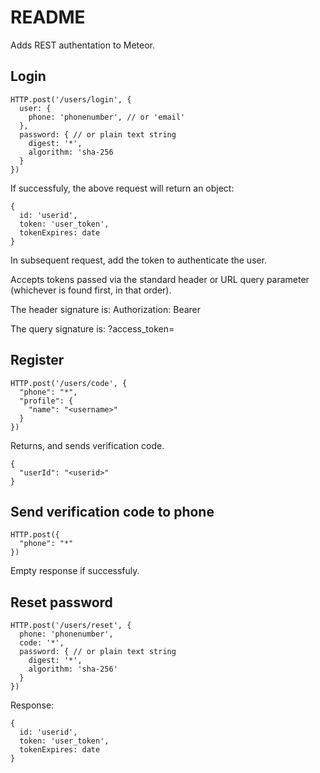 # README

Adds REST authentation to Meteor.

## Login
```
HTTP.post('/users/login', {
  user: {
    phone: 'phonenumber', // or 'email'   
  },
  password: { // or plain text string
    digest: '*',
    algorithm: 'sha-256
  }
})
```

If successfuly, the above request will return an object:

```
{
  id: 'userid',
  token: 'user_token',
  tokenExpires: date
}
```

In subsequent request, add the token to authenticate the user.

Accepts tokens passed via the standard header or URL query parameter (whichever is found first, in that order).

The header signature is: Authorization: Bearer <token>

The query signature is: ?access_token=<token>

## Register
```
HTTP.post('/users/code', {
  "phone": "*",
  "profile": {
    "name": "<username>"
  }
})
```

Returns, and sends verification code.
```
{
  "userId": "<userid>"
}
```

## Send verification code to phone
```
HTTP.post({
  "phone": "*"
})
```

Empty response if successfuly.

## Reset password
```
HTTP.post('/users/reset', {
  phone: 'phonenumber',
  code: '*',
  password: { // or plain text string
    digest: '*',
    algorithm: 'sha-256'
  }
})
```

Response:
```
{
  id: 'userid',
  token: 'user_token',
  tokenExpires: date
}
```